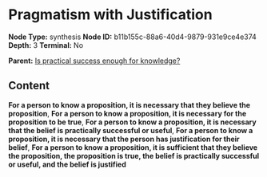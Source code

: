 # Pragmatism with Justification

**Node Type:** synthesis
**Node ID:** b11b155c-88a6-40d4-9879-931e9ce4e374
**Depth:** 3
**Terminal:** No

**Parent:** [Is practical success enough for knowledge?](is-practical-success-enough-for-knowledge.md)

## Content

**For a person to know a proposition, it is necessary that they believe the proposition**, **For a person to know a proposition, it is necessary for the proposition to be true**, **For a person to know a proposition, it is necessary that the belief is practically successful or useful**, **For a person to know a proposition, it is necessary that the person has justification for their belief**, **For a person to know a proposition, it is sufficient that they believe the proposition, the proposition is true, the belief is practically successful or useful, and the belief is justified**
